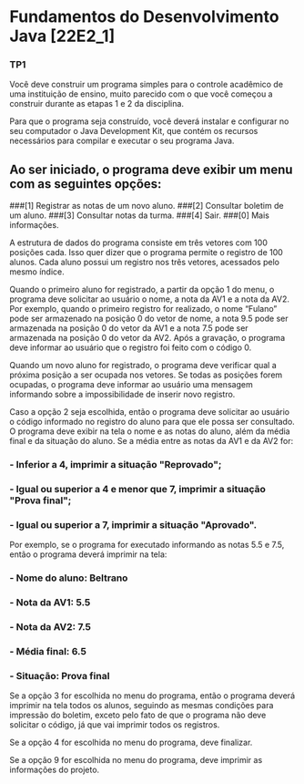 # Fundamentos do Desenvolvimento Java [22E2_1] 
### TP1



Você deve construir um programa simples para o controle acadêmico de uma instituição de ensino, muito parecido com o que você começou a construir durante as etapas 1 e 2 da disciplina.

Para que o programa seja construído, você deverá instalar e configurar no seu computador o Java Development Kit, que contém os recursos necessários para compilar e executar o seu programa Java.

## Ao ser iniciado, o programa deve exibir um menu com as seguintes opções:


###[1] Registrar as notas de um novo aluno.
###[2] Consultar boletim de um aluno.
###[3] Consultar notas da turma.
###[4] Sair.
###[0] Mais informações.

A estrutura de dados do programa consiste em três vetores com 100 posições cada. Isso quer dizer que o programa permite o registro de 100 alunos. Cada aluno possui um registro nos três vetores, acessados pelo mesmo índice.

Quando o primeiro aluno for registrado, a partir da opção 1 do menu, o programa deve solicitar ao usuário o nome, a nota da AV1 e a nota da AV2. Por exemplo, quando o primeiro registro for realizado, o nome “Fulano” pode ser armazenado na posição 0 do vetor de nome, a nota 9.5 pode ser armazenada na posição 0 do vetor da AV1 e a nota 7.5 pode ser armazenada na posição 0 do vetor da AV2. Após a gravação, o programa deve informar ao usuário que o registro foi feito com o código 0.

Quando um novo aluno for registrado, o programa deve verificar qual a próxima posição a ser ocupada nos vetores. Se todas as posições forem ocupadas, o programa deve informar ao usuário uma mensagem informando sobre a impossibilidade de inserir novo registro.

Caso a opção 2 seja escolhida, então o programa deve solicitar ao usuário o código informado no registro do aluno para que ele possa ser consultado. O programa deve exibir na tela o nome e as notas do aluno, além da média final e da situação do aluno. Se a média entre as notas da AV1 e da AV2 for:

### - Inferior a 4, imprimir a situação "Reprovado";
### - Igual ou superior a 4 e menor que 7, imprimir a situação "Prova final";
### - Igual ou superior a 7, imprimir a situação "Aprovado".

Por exemplo, se o programa for executado informando as notas 5.5 e 7.5, então o programa deverá imprimir na tela:

### - Nome do aluno: Beltrano

### - Nota da AV1: 5.5

### - Nota da AV2: 7.5

### - Média final: 6.5

### - Situação: Prova final

Se a opção 3 for escolhida no menu do programa, então o programa deverá imprimir na tela todos os alunos, seguindo as mesmas condições para impressão do boletim, exceto pelo fato de que o programa não deve solicitar o código, já que vai imprimir todos os registros.

Se a opção 4 for escolhida no menu do programa, deve finalizar.

Se a opção 9 for escolhida no menu do programa, deve imprimir as informações do projeto.